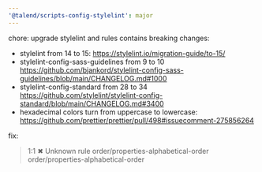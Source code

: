 ```yaml
---
'@talend/scripts-config-stylelint': major
---
```


chore: upgrade stylelint and rules contains breaking changes:

* stylelint from 14 to 15: https://stylelint.io/migration-guide/to-15/
* stylelint-config-sass-guidelines from 9 to 10 https://github.com/bjankord/stylelint-config-sass-guidelines/blob/main/CHANGELOG.md#1000
* stylelint-config-standard from 28 to 34 https://github.com/stylelint/stylelint-config-standard/blob/main/CHANGELOG.md#3400
* hexadecimal colors turn from uppercase to lowercase: https://github.com/prettier/prettier/pull/498#issuecomment-275856264


fix:
> 1:1  ✖  Unknown rule order/properties-alphabetical-order  order/properties-alphabetical-order
